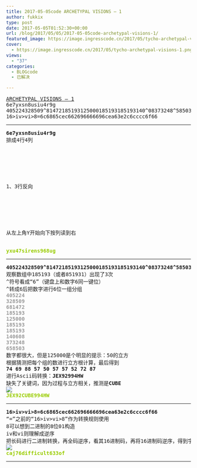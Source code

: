 ```yaml
---
title: 2017-05-05code ARCHETYPAL VISIONS – 1
author: fukkix
type: post
date: 2017-05-05T01:52:30+00:00
url: /blog/2017/05/05/2017-05-05code-archetypal-visions-1/
featured_image: https://image.ingresscode.cn/2017/05/tycho-archetypal-visions-1.png?x-oss-process=image/resize,m_fill,w_700,h_220
cover:
  - https://image.ingresscode.cn/2017/05/tycho-archetypal-visions-1.png
views:
  - "37"
categories:
  - BLOGcode
  - 已解决

---
```

<pre><a href="http://investigate.ingress.com/2017/05/05/archetypal-visions-1/" target="_blank" rel="noopener">ARCHETYPAL VISIONS – 1</a>
6e7yxsn8usiu4r9g
405224328509^81472185193125000185193185193140^08373248^58503
16&gt;iv&gt;vi&gt;8=6c6865cec662696666696cea63e2c6cccc6f66<!--more--></pre>

* * *

<pre><strong>6e7yxsn8usiu4r9g
</strong>排成4行4列



<table border="0" cellpading="0" cellspacing="0"   >
  
  	
  
</table>

1、3行反向



<table border="0" cellpading="0" cellspacing="0"   >
  
  	
  
</table>

从左上角Y开始向下按列读到右


<span style="color: #99cc00;"><strong>yxu47sirens968ug</strong></span></pre>

* * *

<pre><strong>405224328509^81472185193125000185193185193140^08373248^58503
</strong>观察数组中185193（或者851931）出现了3次
^符号看成“6”（键盘上和数字6同一键位）
^转成6后把数字进行6位一组分组
<span style="color: #999999;"><strong>405224</strong></span>
<span style="color: #999999;"><strong>328509</strong></span>
<span style="color: #999999;"><strong>681472</strong></span>
<span style="color: #999999;"><strong>185193</strong></span>
<span style="color: #999999;"><strong>125000</strong></span>
<span style="color: #999999;"><strong>185193</strong></span>
<span style="color: #999999;"><strong>185193</strong></span>
<span style="color: #999999;"><strong>140608</strong></span>
<span style="color: #999999;"><strong>373248</strong></span>
<span style="color: #999999;"><strong>658503</strong></span>
数字都很大，但是125000是个明显的提示：50的立方
根据猜测把每个组的数进行立方根计算，最后得到
<strong>74 69 88 57 50 57 57 52 72 87</strong>
进行Ascii码转换：<strong>JEX92994HW</strong>
缺失了关键词，因为过程与立方相关，推测是<strong>CUBE
<img src="https://img.xiumi.us/xmi/ua/CHup/i/886a6e3e6aef6994553a8c60ba22b296-sz_33691.png?x-oss-process=style/xm" />
<span style="color: #99cc00;">JEX92CUBE994HW</span></strong></pre>

* * *

<pre><strong>16&gt;iv&gt;vi&gt;8=6c6865cec662696666696cea63e2c6cccc6f66
</strong>“=”之前的“16&gt;iv&gt;vi&gt;8”作为转换规则使用
8可以想到二进制的8位01构造
iv和vi则理解成逆序
把长码进行二进制转换，再全码逆序，看其16进制码，再将16进制码逆序，得到字符
<img src="https://img.xiumi.us/xmi/ua/CHup/i/16a1ede8da9c0be369374667a9101459-sz_278433.jpg?x-oss-process=style/xm" />
<span style="color: #99cc00;"><strong>caj76difficult633of</strong></span></pre>

* * *

<pre><strong> </strong></pre>

<audio style="display: none;" controls="controls"></audio>

<audio style="display: none;" controls="controls"></audio>